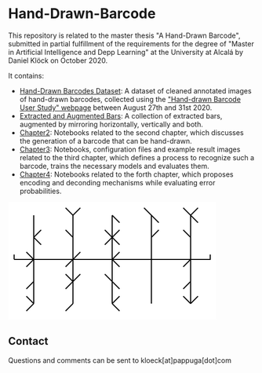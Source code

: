 # Hand-Drawn-Barcode

This repository is related to the master thesis "A Hand-Drawn Barcode", submitted in partial fulfillment of the requirements for the degree of "Master in Artificial Intelligence and Depp Learning" at the University at Alcalá by Daniel Klöck on October 2020.

It contains:
* [Hand-Drawn Barcodes Dataset](./Hand-Drawn%20Barcodes%20Dataset): A dataset of cleaned annotated images of hand-drawn barcodes, collected using the ["Hand-drawn Barcode User Study" webpage](https://barcode-dataset-generator.herokuapp.com/) between August 27th and 31st 2020.
* [Extracted and Augmented Bars](./Extracted%20and%20Augmented%20Bars): A collection of extracted bars, augmented by mirroring horizontally, vertically and both.
* [Chapter2](./Chapter2): Notebooks related to the second chapter, which discusses the generation of a barcode that can be hand-drawn.
* [Chapter3](./Chapter3): Notebooks, configuration files and example result images related to the third chapter, which defines a process to recognize such a barcode, trains the necessary models and evaluates them.
* [Chapter4](./Chapter4): Notebooks related to the forth chapter, which proposes encoding and deconding mechanisms while evaluating error probabilities.

![Example Barcode](./barcode.png)

## Contact

Questions and comments can be sent to kloeck[at]pappuga[dot]com